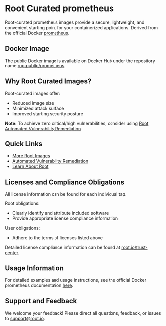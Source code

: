# Root Curated prometheus

Root-curated prometheus images provide a secure, lightweight, and convenient starting point for your containerized applications. Derived from the official Docker [prometheus](https://hub.docker.com/_/prometheus).

## Docker Image
The public Docker image is available on Docker Hub under the repository name [rootpublic/prometheus](https://hub.docker.com/r/rootpublic/prometheus).

## Why Root Curated Images?
Root-curated images offer:
- Reduced image size
- Minimized attack surface
- Improved starting security posture

**Note:** To achieve zero critical/high vulnerabilities, consider using [Root Automated Vulnerability Remediation](https://app.root.io).

## Quick Links
- [More Root Images](https://images.root.io)
- [Automated Vulnerability Remediation](https://app.root.io)
- [Learn About Root](https://www.root.io)

## Licenses and Compliance Obligations
All license information can be found for each individual tag.

Root obligations:
- Clearly identify and attribute included software
- Provide appropriate license compliance information

User obligations:
- Adhere to the terms of licenses listed above

Detailed license compliance information can be found at [root.io/trust-center](https://root.io/trust-center).

## Usage Information
For detailed examples and usage instructions, see the official Docker prometheus documentation [here](https://hub.docker.com/_/prometheus).

## Support and Feedback
We welcome your feedback! Please direct all questions, feedback, or issues to [support@root.io](mailto:support@root.io).